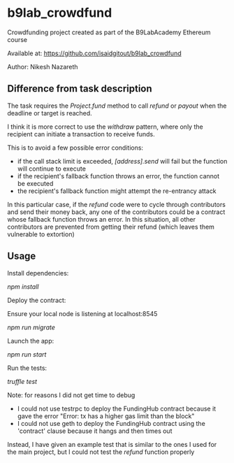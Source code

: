 # b9lab_crowdfund

Crowdfunding project created as part of the B9LabAcademy Ethereum course

Available at: https://github.com/isaidgitout/b9lab_crowdfund

Author: Nikesh Nazareth

## Difference from task description

The task requires the _Project.fund_ method to call _refund_ or _payout_ when the deadline or target is reached.

I think it is more correct to use the *withdraw* pattern, where only the recipient can initiate a transaction to receive funds.

This is to avoid a few possible error conditions:
  - if the call stack limit is exceeded, _[address].send_ will fail but the function will continue to execute
  - if the recipient's fallback function throws an error, the function cannot be executed
  - the recipient's fallback function might attempt the re-entrancy attack
  
  
In this particular case, if the _refund_ code were to cycle through contributors and send their money back, any one of the contributors could be a contract whose fallback function throws an error. 
In this situation, all other contributors are prevented from getting their refund (which leaves them vulnerable to extortion)


## Usage

Install dependencies:

_npm install_

Deploy the contract:

Ensure your local node is listening at localhost:8545

_npm run migrate_

Launch the app: 

_npm run start_ 

Run the tests:

_truffle test_

Note: for reasons I did not get time to debug
 - I could not use testrpc to deploy the FundingHub contract because it gave the error "Error: tx has a higher gas limit than the block"
 - I could not use geth to deploy the FundingHub contract using the 'contract' clause because it hangs and then times out
 
Instead, I have given an example test that is similar to the ones I used for the main project, but I could not test the _refund_ function properly

